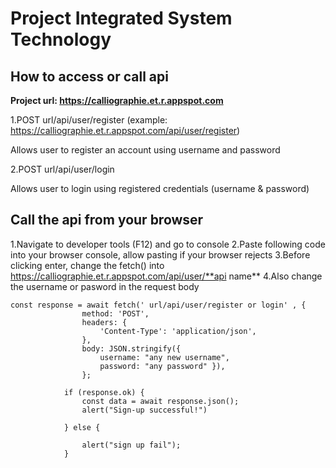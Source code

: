 # Project Integrated System Technology

## How to access or call api

**Project url: https://calliographie.et.r.appspot.com**

1.POST url/api/user/register (example: https://calliographie.et.r.appspot.com/api/user/register)

Allows user to register an account using username and password

2.POST url/api/user/login

Allows user to login using registered credentials (username & password)


## Call the api from your browser

1.Navigate to developer tools (F12) and go to console
2.Paste following code into your browser console, allow pasting if your browser rejects
3.Before clicking enter, change the fetch() into https://calliographie.et.r.appspot.com/api/user/**api name**
4.Also change the username or pasword in the request body
```
const response = await fetch(' url/api/user/register or login' , {
                method: 'POST',
                headers: {
                    'Content-Type': 'application/json',
                },
                body: JSON.stringify({ 
                    username: "any new username", 
                    password: "any password" }),
                };
            
            if (response.ok) {
                const data = await response.json();
                alert("Sign-up successful!")
                
            } else {
                
                alert("sign up fail");
            }
        
```